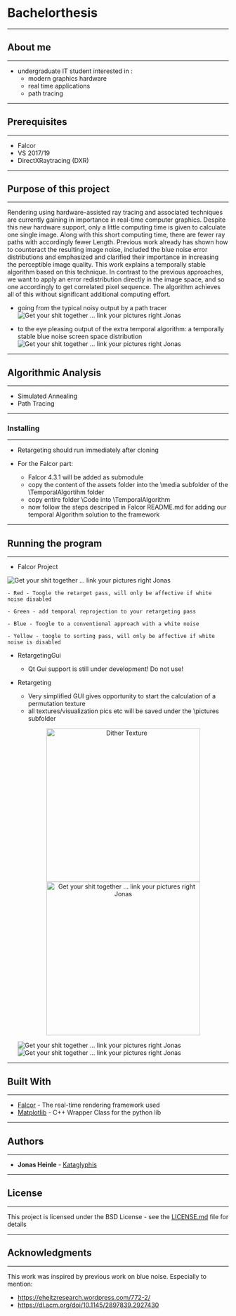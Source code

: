 # Bachelorthesis

--------
## About me
--------
 - undergraduate IT student interested in :
    - modern graphics hardware
    - real time applications 
    - path tracing

--------
## Prerequisites
--------

- Falcor 
- VS 2017/19
- DirectXRaytracing (DXR)

--------------------------
## Purpose of this project
--------------------------
Rendering using hardware-assisted ray tracing and associated techniques are currently gaining in importance in real-time computer graphics.
Despite this new hardware support, only a little computing time is given to calculate one
single image. Along with this short computing time, there are fewer ray paths with accordingly fewer
Length. Previous work already has shown how to counteract the resulting image noise,
included the blue noise error distributions and emphasized and clarified their importance in increasing the perceptible image quality.
This work explains a temporally stable algorithm based on this technique. In contrast to the previous approaches, we want to apply an error redistribution directly in the image space, and so one accordingly to get correlated pixel sequence. The algorithm achieves all of this without significant additional computing effort.

- going from the typical noisy output by a path tracer
![Get your shit together ... link your pictures right Jonas](Bilder/white_noise_auschnitt.png?raw=true "White Noise")

- to the eye pleasing output of the extra temporal algorithm: a temporally stable blue noise screen space distribution
![Get your shit together ... link your pictures right Jonas](Bilder/blue_noise_ausschnitt.png?raw=true "Blue noise")
 
--------------------
## Algorithmic Analysis
--------------------
- Simulated Annealing
- Path Tracing

--------------------
### Installing
--------------------

- Retargeting should run immediately after cloning

- For the Falcor part:
    - Falcor 4.3.1 will be added as submodule
    - copy the content of the assets folder into the \media subfolder of the \TemporalAlgortihm folder
    - copy entire folder \Code into \TemporalAlgorithm
    - now follow the steps descriped in Falcor README.md for adding our temporal Algorithm solution to the framework 

--------------------
## Running the program
--------------------
- Falcor Project

![Get your shit together ... link your pictures right Jonas](Bilder/Anleitung.png?raw=true "UI")

    - Red - Toogle the retarget pass, will only be affective if white noise disabled

    - Green - add temporal reprojection to your retargeting pass 

    - Blue - Toogle to a conventional approach with a white noise 

    - Yellow - toogle to sorting pass, will only be affective if white noise is disabled 

- RetargetingGui

    - Qt Gui support is still under development! Do not use!

- Retargeting

    - Very simplified GUI gives opportunity to start the calculation of a permutation texture
    - all textures/visualization pics etc will be saved under the \pictures subfolder
    <p align="center">
        <img src="Bilder/LDR_RGBA_0_64-RGBA_r_channel.png" width="350" title="Dither Texture" style="image-rendering: pixelated;">
        <img src="Bilder/permutation_texture_295744_swapsKirkpatrickCooldownSchedule.png" width="350" alt="Get your shit together ... link your pictures right Jonas" style="image-rendering: pixelated;" title="Retargeting Texture">
    </p>

    ![Get your shit together ... link your pictures right Jonas](Bilder/Energy_286100_steps_KirkpatrickCooldownSchedule.png?raw=true "UI")
    ![Get your shit together ... link your pictures right Jonas](Bilder/Energy_Cooldown_compared_steps_85771.png?raw=true "UI")

--------------------
## Built With
--------------------

* [Falcor](https://developer.nvidia.com/falcor) - The real-time rendering framework used
* [Matplotlib](https://github.com/lava/matplotlib-cpp) - C++ Wrapper Class for the python lib

--------------------
## Authors
--------------------

* **Jonas Heinle** - [Kataglyphis](https://github.com/Kataglyphis)

--------------------
## License
--------------------

This project is licensed under the BSD License - see the [LICENSE.md](LICENSE.md) file for details

--------------------
## Acknowledgments
--------------------

This work was inspired by previous work on blue noise. Especially to mention:
* https://eheitzresearch.wordpress.com/772-2/
* https://dl.acm.org/doi/10.1145/2897839.2927430
